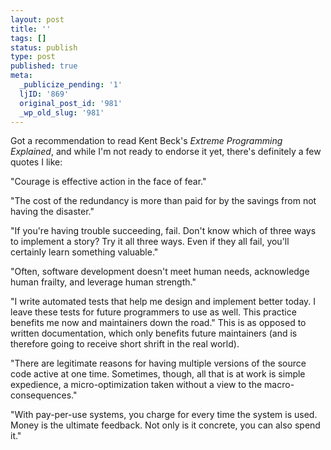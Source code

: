 ```yaml
---
layout: post
title: ''
tags: []
status: publish
type: post
published: true
meta:
  _publicize_pending: '1'
  ljID: '869'
  original_post_id: '981'
  _wp_old_slug: '981'
---
```

Got a recommendation to read Kent Beck's <em>Extreme Programming Explained</em>, and while I'm not ready to endorse it yet, there's definitely a few quotes I like:

"Courage is effective action in the face of fear."

"The cost of the redundancy is more than paid for by the savings from not having the disaster."

"If you're having trouble succeeding, fail. Don't know which of three ways to implement a story? Try it all three ways. Even if they all fail, you'll certainly learn something valuable."

"Often, software development doesn't meet human needs, acknowledge human frailty, and leverage human strength."

"I write automated tests that help me design and implement better today. I leave these tests for future programmers to use as well. This practice benefits me now and maintainers down the road."  This is as opposed to written documentation, which only benefits future maintainers (and is therefore going to receive short shrift in the real world).

"There are legitimate reasons for having multiple versions of the source code active at one time. Sometimes, though, all that is at work is simple expedience, a micro-optimization taken without a view to the macro-consequences."

"With pay-per-use systems, you charge for every time the system is used. Money is the ultimate feedback. Not only is it concrete, you can also spend it."

